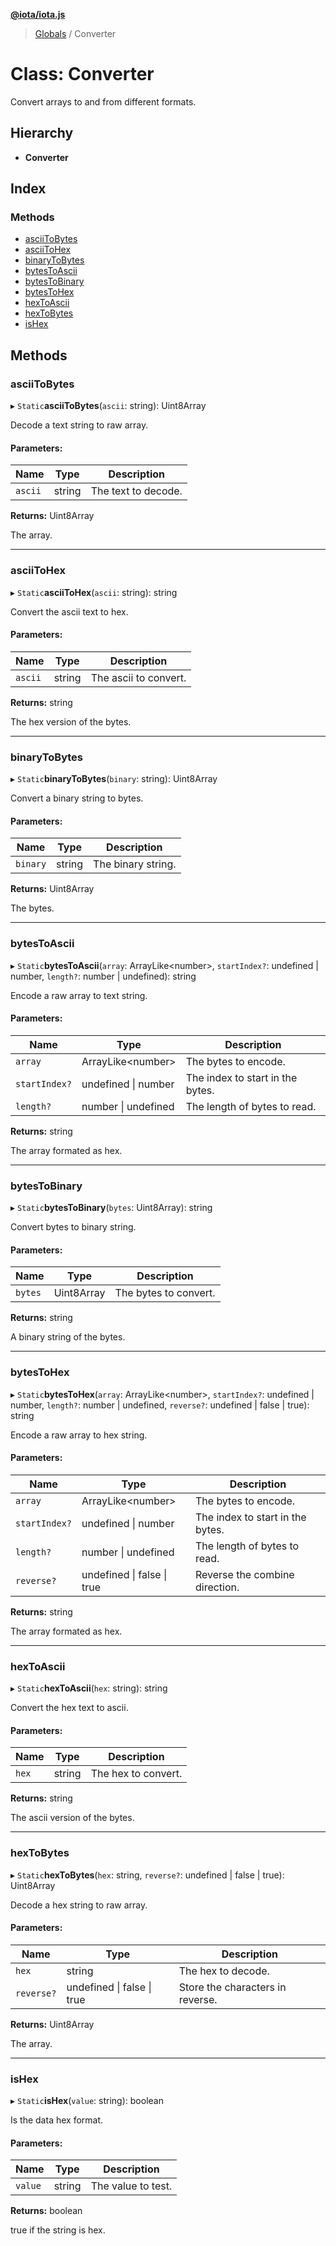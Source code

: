 **[@iota/iota.js](../README.md)**

> [Globals](../README.md) / Converter

# Class: Converter

Convert arrays to and from different formats.

## Hierarchy

* **Converter**

## Index

### Methods

* [asciiToBytes](converter.md#asciitobytes)
* [asciiToHex](converter.md#asciitohex)
* [binaryToBytes](converter.md#binarytobytes)
* [bytesToAscii](converter.md#bytestoascii)
* [bytesToBinary](converter.md#bytestobinary)
* [bytesToHex](converter.md#bytestohex)
* [hexToAscii](converter.md#hextoascii)
* [hexToBytes](converter.md#hextobytes)
* [isHex](converter.md#ishex)

## Methods

### asciiToBytes

▸ `Static`**asciiToBytes**(`ascii`: string): Uint8Array

Decode a text string to raw array.

#### Parameters:

Name | Type | Description |
------ | ------ | ------ |
`ascii` | string | The text to decode. |

**Returns:** Uint8Array

The array.

___

### asciiToHex

▸ `Static`**asciiToHex**(`ascii`: string): string

Convert the ascii text to hex.

#### Parameters:

Name | Type | Description |
------ | ------ | ------ |
`ascii` | string | The ascii to convert. |

**Returns:** string

The hex version of the bytes.

___

### binaryToBytes

▸ `Static`**binaryToBytes**(`binary`: string): Uint8Array

Convert a binary string to bytes.

#### Parameters:

Name | Type | Description |
------ | ------ | ------ |
`binary` | string | The binary string. |

**Returns:** Uint8Array

The bytes.

___

### bytesToAscii

▸ `Static`**bytesToAscii**(`array`: ArrayLike<number\>, `startIndex?`: undefined \| number, `length?`: number \| undefined): string

Encode a raw array to text string.

#### Parameters:

Name | Type | Description |
------ | ------ | ------ |
`array` | ArrayLike<number\> | The bytes to encode. |
`startIndex?` | undefined \| number | The index to start in the bytes. |
`length?` | number \| undefined | The length of bytes to read. |

**Returns:** string

The array formated as hex.

___

### bytesToBinary

▸ `Static`**bytesToBinary**(`bytes`: Uint8Array): string

Convert bytes to binary string.

#### Parameters:

Name | Type | Description |
------ | ------ | ------ |
`bytes` | Uint8Array | The bytes to convert. |

**Returns:** string

A binary string of the bytes.

___

### bytesToHex

▸ `Static`**bytesToHex**(`array`: ArrayLike<number\>, `startIndex?`: undefined \| number, `length?`: number \| undefined, `reverse?`: undefined \| false \| true): string

Encode a raw array to hex string.

#### Parameters:

Name | Type | Description |
------ | ------ | ------ |
`array` | ArrayLike<number\> | The bytes to encode. |
`startIndex?` | undefined \| number | The index to start in the bytes. |
`length?` | number \| undefined | The length of bytes to read. |
`reverse?` | undefined \| false \| true | Reverse the combine direction. |

**Returns:** string

The array formated as hex.

___

### hexToAscii

▸ `Static`**hexToAscii**(`hex`: string): string

Convert the hex text to ascii.

#### Parameters:

Name | Type | Description |
------ | ------ | ------ |
`hex` | string | The hex to convert. |

**Returns:** string

The ascii version of the bytes.

___

### hexToBytes

▸ `Static`**hexToBytes**(`hex`: string, `reverse?`: undefined \| false \| true): Uint8Array

Decode a hex string to raw array.

#### Parameters:

Name | Type | Description |
------ | ------ | ------ |
`hex` | string | The hex to decode. |
`reverse?` | undefined \| false \| true | Store the characters in reverse. |

**Returns:** Uint8Array

The array.

___

### isHex

▸ `Static`**isHex**(`value`: string): boolean

Is the data hex format.

#### Parameters:

Name | Type | Description |
------ | ------ | ------ |
`value` | string | The value to test. |

**Returns:** boolean

true if the string is hex.
